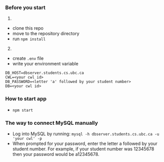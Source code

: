 ### Before you start
1. 
  - clone this repo
  - move to the repository directory
  - run ```npm install```
2.
  - create `.env` file
  - write your environment variable
  ```
  DB_HOST=dbserver.students.cs.ubc.ca
  CWL=<your cwl id>
  DB_PASSWORD=<letter 'a' followed by your student number>
  DB=<your cwl id>
  ```

### How to start app
- ```npm start```

### The way to connect MySQL manually
  - Log into MySQL by running:
`mysql -h dbserver.students.cs.ubc.ca -u 'your cwl' -p`
  - When prompted for your password, enter the letter a followed by your student number. For example, if your student number was 12345678 then your password would be a12345678. 